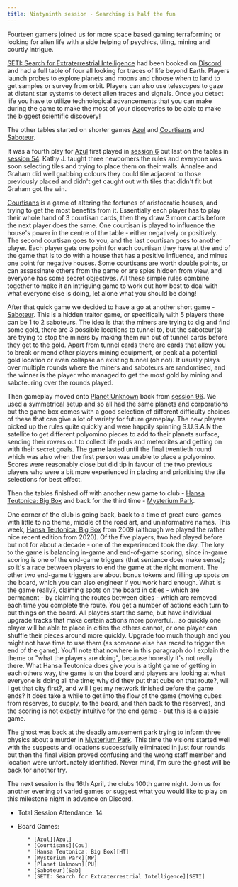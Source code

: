 ```yaml
---
title: Nintyninth session - Searching is half the fun
---
```


Fourteen gamers joined us for more space based gaming terraforming or looking for alien life with a side helping of psychics, tiling, mining and courtly intrigue.

[SETI: Search for Extraterrestrial Intelligence][SETI] had been booked on [Discord][Contact] and had a full table of four all looking for traces of life beyond Earth. Players launch probes to explore planets and moons and choose when to land to get samples or survey from orbit. Players can also use telescopes to gaze at distant star systems to detect alien traces and signals. Once you detect life you have to utilize technological advancements that you can make during the game to make the most of your discoveries to be able to make the biggest scientific discovery!

The other tables started on shorter games [Azul][Azul] and [Courtisans][Cou] and [Saboteur][Sab]. 

It was a fourth play for [Azul][Azul] first played in [session 6][6] but last on the tables in [session 54][54]. Kathy J. taught three newcomers the rules and everyone was soon selecting tiles and trying to place them on their walls. Annalee and Graham did well grabbing colours they could tile adjacent to those previously placed and didn't get caught out with tiles that didn't fit but Graham got the win.

[Courtisans][Cou] is a game of altering the fortunes of aristocratic houses, and trying to get the most benefits from it. Essentially each player has to play their whole hand of 3 courtisan cards, then they draw 3 more cards before the next player does the same. One courtisan is played to influence the house's power in the centre of the table - either negatively or positively. The second courtisan goes to you, and the last courtisan goes to another player. Each player gets one point for each courtisan they have at the end of the game that is to do with a house that has a positive influence, and minus one point for negative houses. Some courtisans are worth double points, or can assassinate others from the game or are spies hidden from view, and everyone has some secret objectives. All these simple rules combine together to make it an intriguing game to work out how best to deal with what everyone else is doing, let alone what you should be doing!

After that quick game we decided to have a go at another short game - [Saboteur][Sab]. This is a hidden traitor game, or specifically with 5 players there can be 1 to 2 saboteurs. The idea is that the miners are trying to dig and find some gold, there are 3 possible locations to tunnel to, but the saboteur(s) are trying to stop the miners by making them run out of tunnel cards before they get to the gold. Apart from tunnel cards there are cards that allow you to break or mend other players mining equipment, or peak at a potential gold location or even collapse an existing tunnel (oh no!). It usually plays over multiple rounds where the miners and saboteurs are randomised, and the winner is the player who managed to get the most gold by mining and saboteuring over the rounds played.

Then gameplay moved onto [Planet Unknown][PU] back from [session 96][96]. We used a symmetrical setup and so all had the same planets and corporations but the game box comes with a good selection of different difficulty choices of these that can give a lot of variety for future gameplay. The new players picked up the rules quite quickly and were happily spinning S.U.S.A.N the satellite to get different polyomino pieces to add to their planets surface, sending their rovers out to collect life pods and meteorites and getting on with their secret goals. The game lasted until the final twentieth round which was also when the first person was unable to place a polyomino. Scores were reasonably close but did tip in favour of the two previous players who were a bit more experienced in placing and prioritising the tile selections for best effect.

Then the tables finished off with another new game to club - [Hansa Teutonica: Big Box][HT]  and back for the third time - [Mysterium Park][MP].

One corner of the club is going back, back to a time of great euro-games with little to no theme, middle of the road art, and uninformative names. This week, [Hansa Teutonica: Big Box][HT] from 2009 (although we played the rather nice recent edition from 2020). 
Of the five players, two had played before but not for about a decade - one of the experienced took the day. The key to the game is balancing in-game and end-of-game scoring, since in-game scoring is one of the end-game triggers (that sentence does make sense); so it's a race between players to end the game at the right moment. The other two end-game triggers are about bonus tokens and filling up spots on the board, which you can also engineer if you work hard enough. What is the game really?, claiming spots on the board in cities - which are permanent - by claiming the routes between cities - which are removed each time you complete the route. You get a number of actions each turn to put things on the board. All players start the same, but have individual upgrade tracks that make certain actions more powerful... so quickly one player will be able to place in cities the others cannot, or one player can shuffle their pieces around more quickly. Upgrade too much though and you might not have time to use them (as someone else has raced to trigger the end of the game). You'll note that nowhere in this paragraph do I explain the theme or "what the players are doing", because honestly it's not really there. What Hansa Teutonica does give you is a tight game of getting in each others way, the game is on the board and players are looking at what everyone is doing all the time; why did they put that cube on that route?, will I get that city first?, and will I get my network finished before the game ends? It does take a while to get into the flow of the game (moving cubes from reserves, to supply, to the board, and then back to the reserves), and the scoring is not exactly intuitive for the end game - but this is a classic game.


The ghost was back at the deadly amusement park trying to inform three physics about a murder in [Mysterium Park][MP]. This time the visions started well with the suspects and locations successfully eliminated in just four rounds but then the final vision proved confusing and the wrong staff member and location were unfortunately identified. Never mind, I'm sure the ghost will be back for another try.

The next session is the 16th April, the clubs 100th game night. Join us for another evening of varied games or suggest what you would like to play on this milestone night in advance on Discord.

* Total Session Attendance: 14
* Board Games:

         * [Azul][Azul]
         * [Courtisans][Cou]
         * [Hansa Teutonica: Big Box][HT]
         * [Mysterium Park][MP]
         * [Planet Unknown][PU]
         * [Saboteur][Sab]
         * [SETI: Search for Extraterrestrial Intelligence][SETI]

[6]: /2019/11/20/sixth-session.html
[54]: /2023/05/17/fiftyfourth-session.html
[96]: /2025/02/10/nintysixth-session.html

[Azul]: {{site.data.BoardGameLinks.Azul.Link}}
[Cou]: {{site.data.BoardGameLinks.Courtisans.Link}}
[HT]: {{site.data.BoardGameLinks.HansaTeutonica.Link}}
[MP]: {{site.data.BoardGameLinks.MysteriumPark.Link}}
[PU]: {{site.data.BoardGameLinks.PlanetUnknown.Link}}
[Sab]: {{site.data.BoardGameLinks.Saboteur.Link}}
[SETI]: {{site.data.BoardGameLinks.SETISearchforExtraterrestrialIntelligence.Link}}

[Contact]: /Contact.html
